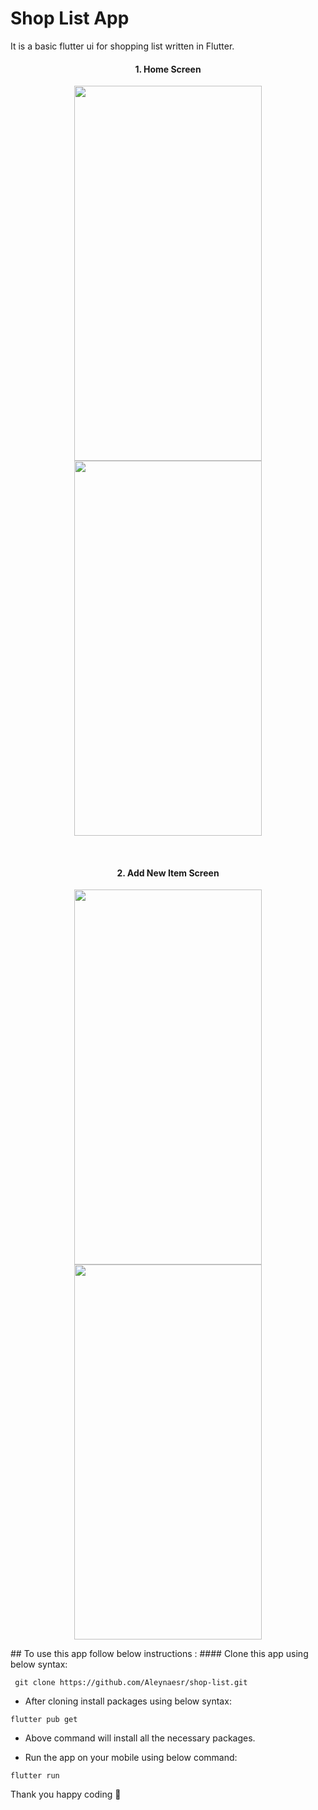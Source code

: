 # Shop List App

It is a basic flutter ui for shopping list written in Flutter.

<h4 align="center">
1. Home Screen
</h4>

<p align="center">
<img src="https://user-images.githubusercontent.com/45822686/145045978-e79d8d9c-f52c-4799-8c74-39cf4e010f70.png" width="300" height="600">  
 <img src="https://user-images.githubusercontent.com/45822686/145045990-2d6b5bc6-7a68-4ec7-aeb1-8dd847536648.png" width="300" height="600">   
</p>
 
 </br>
 

<h4 align="center">
2. Add New Item Screen
</h4>

 <p align="center">
 
  <img src="https://user-images.githubusercontent.com/45822686/145046127-fd533df0-0800-41d2-b990-1d3374ac1480.png" width="300" height="600">  
<img src="https://user-images.githubusercontent.com/45822686/145046125-7d172079-78bb-47f1-ad4a-d3d991f5656a.png" width="300" height="600">   
 
</p>
## To use this app follow below instructions :
#### Clone this app using below syntax:

``` git clone https://github.com/Aleynaesr/shop-list.git```

* After cloning install packages using below syntax:

``` flutter pub get ```

* Above command will install all the necessary packages.

* Run the app on your mobile using below command:

``` flutter run ```


Thank you happy coding  🎈
